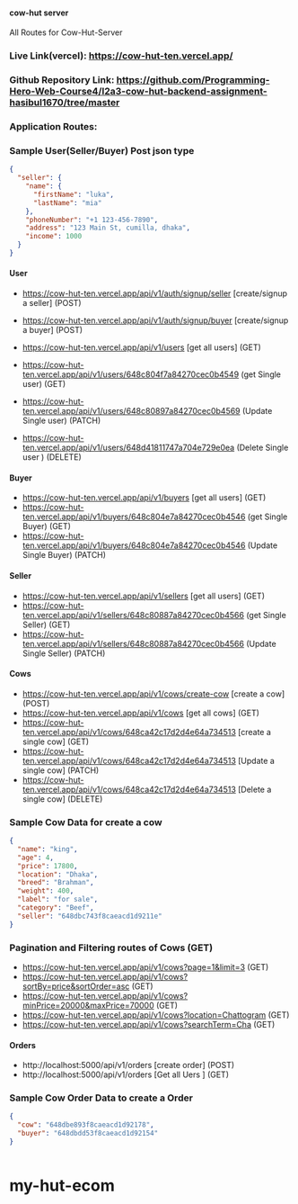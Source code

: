 #### cow-hut server

All Routes for Cow-Hut-Server

### Live Link(vercel): https://cow-hut-ten.vercel.app/

### Github Repository Link: https://github.com/Programming-Hero-Web-Course4/l2a3-cow-hut-backend-assignment-hasibul1670/tree/master

### Application Routes:

### Sample User(Seller/Buyer) Post json type

```json
{
  "seller": {
    "name": {
      "firstName": "luka",
      "lastName": "mia"
    },
    "phoneNumber": "+1 123-456-7890",
    "address": "123 Main St, cumilla, dhaka",
    "income": 1000
  }
}
```

#### User

- https://cow-hut-ten.vercel.app/api/v1/auth/signup/seller [create/signup a seller] (POST)
- https://cow-hut-ten.vercel.app/api/v1/auth/signup/buyer [create/signup a buyer] (POST)
- https://cow-hut-ten.vercel.app/api/v1/users [get all users] (GET)
- https://cow-hut-ten.vercel.app/api/v1/users/648c804f7a84270cec0b4549 (get Single user) (GET)
- https://cow-hut-ten.vercel.app/api/v1/users/648c80897a84270cec0b4569 (Update Single user) (PATCH)

- https://cow-hut-ten.vercel.app/api/v1/users/648d41811747a704e729e0ea (Delete Single user ) (DELETE)

#### Buyer

- https://cow-hut-ten.vercel.app/api/v1/buyers [get all users] (GET)
- https://cow-hut-ten.vercel.app/api/v1/buyers/648c804e7a84270cec0b4546 (get Single Buyer) (GET)
- https://cow-hut-ten.vercel.app/api/v1/buyers/648c804e7a84270cec0b4546 (Update Single Buyer) (PATCH)

#### Seller

- https://cow-hut-ten.vercel.app/api/v1/sellers [get all users] (GET)
- https://cow-hut-ten.vercel.app/api/v1/sellers/648c80887a84270cec0b4566 (get Single Seller) (GET)
- https://cow-hut-ten.vercel.app/api/v1/sellers/648c80887a84270cec0b4566 (Update Single Seller) (PATCH)

#### Cows

- https://cow-hut-ten.vercel.app/api/v1/cows/create-cow [create a cow] (POST)
- https://cow-hut-ten.vercel.app/api/v1/cows [get all cows] (GET)
- https://cow-hut-ten.vercel.app/api/v1/cows/648ca42c17d2d4e64a734513 [create a single cow] (GET)
- https://cow-hut-ten.vercel.app/api/v1/cows/648ca42c17d2d4e64a734513 [Update a single cow] (PATCH)
- https://cow-hut-ten.vercel.app/api/v1/cows/648ca42c17d2d4e64a734513 [Delete a single cow] (DELETE)

### Sample Cow Data for create a cow

```json
{
  "name": "king",
  "age": 4,
  "price": 17800,
  "location": "Dhaka",
  "breed": "Brahman",
  "weight": 400,
  "label": "for sale",
  "category": "Beef",
  "seller": "648dbc743f8caeacd1d9211e"
}
```

### Pagination and Filtering routes of Cows (GET)

- https://cow-hut-ten.vercel.app/api/v1/cows?page=1&limit=3 (GET)
- https://cow-hut-ten.vercel.app/api/v1/cows?sortBy=price&sortOrder=asc (GET)
- https://cow-hut-ten.vercel.app/api/v1/cows?minPrice=20000&maxPrice=70000 (GET)
- https://cow-hut-ten.vercel.app/api/v1/cows?location=Chattogram (GET)
- https://cow-hut-ten.vercel.app/api/v1/cows?searchTerm=Cha (GET)

#### Orders

- http://localhost:5000/api/v1/orders [create order] (POST)
- http://localhost:5000/api/v1/orders [Get all Uers ] (GET)

### Sample Cow Order Data to create a Order

```json
{
  "cow": "648dbe893f8caeacd1d92178",
  "buyer": "648dbdd53f8caeacd1d92154"
}
```

```

```
# my-hut-ecom
